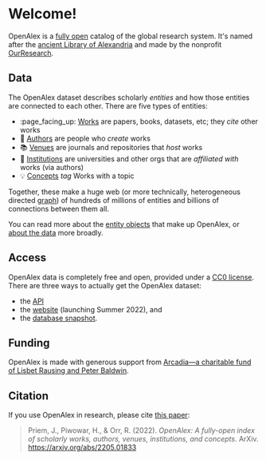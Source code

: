 # Welcome!

OpenAlex is a [fully open](license.md) catalog of the global research system. It's named after the [ancient Library of Alexandria](https://en.wikipedia.org/wiki/Library\_of\_Alexandria) and made by the nonprofit [OurResearch](https://ourresearch.org).

## Data

The OpenAlex dataset describes scholarly _entities_ and how those entities are connected to each other. There are five types of entities:

* :page\_facing\_up: [Works](about-the-data/work.md) are papers, books, datasets, etc; they _cite_ other works
* :woman: [Authors](about-the-data/author.md) are people who _create_ works
* :books: [Venues](about-the-data/venue.md) are journals and repositories that _host_ works
* :school: [Institutions](about-the-data/institution.md) are universities and other orgs that are _affiliated with_ works (via authors)
* :bulb: [Concepts](about-the-data/concept.md) _tag_ Works with a topic

Together, these make a huge web (or more technically, heterogeneous directed [graph](https://en.wikipedia.org/wiki/Graph\_theory)) of hundreds of millions of entities and billions of connections between them all.

You can read more about the [entity objects](about-the-data/) that make up OpenAlex, or [about the data](about-the-data.md) more broadly.

## Access

OpenAlex data is completely free and open, provided under a [CC0 license](license.md). There are three ways to actually get the OpenAlex dataset:

* the [API](api/)
* the [website](website.md) (launching Summer 2022), and
* the [database snapshot](download-snapshot/).

## Funding

OpenAlex is made with generous support from [Arcadia—a charitable fund of Lisbet Rausing and Peter Baldwin](https://www.arcadiafund.org.uk).

## Citation

If you use OpenAlex in research, please cite [this paper](https://arxiv.org/abs/2205.01833):&#x20;

> Priem, J., Piwowar, H., & Orr, R. (2022). _OpenAlex: A fully-open index of scholarly works, authors, venues, institutions, and concepts_. ArXiv. https://arxiv.org/abs/2205.01833
